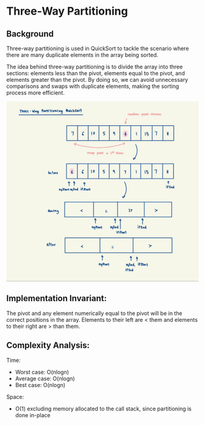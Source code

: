 # Three-Way Partitioning

## Background
Three-way partitioning is used in QuickSort to tackle the scenario where there are many duplicate elements in the
array being sorted.

The idea behind three-way partitioning is to divide the array into three sections: elements less than the pivot,
elements equal to the pivot, and elements greater than the pivot. By doing so, we can avoid unnecessary comparisons
and swaps with duplicate elements, making the sorting process more efficient.

![ThreeWayPartitioning](../../../../../../../docs/assets/images/ThreeWayPartitioning.jpeg)

## Implementation Invariant:
The pivot and any element numerically equal to the pivot will be in the correct positions in the array. Elements
to their left are < them and elements to their right are > than them.

## Complexity Analysis:
Time:
- Worst case: O(nlogn)
- Average case: O(nlogn)
- Best case: O(nlogn)

Space:
- O(1) excluding memory allocated to the call stack, since partitioning is done in-place

